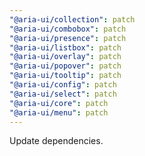 ```yaml
---
"@aria-ui/collection": patch
"@aria-ui/combobox": patch
"@aria-ui/presence": patch
"@aria-ui/listbox": patch
"@aria-ui/overlay": patch
"@aria-ui/popover": patch
"@aria-ui/tooltip": patch
"@aria-ui/config": patch
"@aria-ui/select": patch
"@aria-ui/core": patch
"@aria-ui/menu": patch
---
```


Update dependencies.
